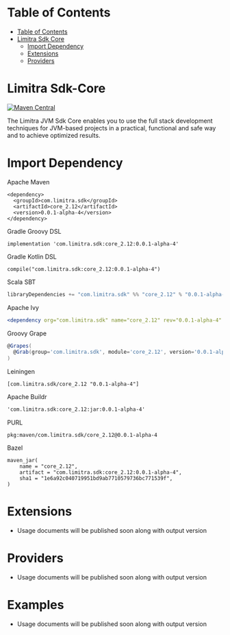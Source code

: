 Table of Contents
=================

- [Table of Contents](#table-of-contents)
- [Limitra Sdk Core](#limitra-sdk-core)
    - [Import Dependency](#import-dependency)
    - [Extensions](#extensions)
    - [Providers](#providers)

Limitra Sdk-Core
=======

[![Maven Central](https://img.shields.io/maven-central/v/com.limitra.sdk/core_2.12.svg?label=Maven%20Central)](https://search.maven.org/search?q=g:%22com.limitra.sdk%22%20AND%20a:%22core_2.12%22)

The Limitra JVM Sdk Core enables you to use the full stack development techniques for JVM-based projects in a practical, functional and safe way and to achieve optimized results. 

Import Dependency
=================

Apache Maven
````Maven
<dependency>
  <groupId>com.limitra.sdk</groupId>
  <artifactId>core_2.12</artifactId>
  <version>0.0.1-alpha-4</version>
</dependency>
````

Gradle Groovy DSL
````Gradle Groovy DSL
implementation 'com.limitra.sdk:core_2.12:0.0.1-alpha-4'
````

Gradle Kotlin DSL
````Gradle Kotlin DSL
compile("com.limitra.sdk:core_2.12:0.0.1-alpha-4")
````

Scala SBT
````Scala SBT
libraryDependencies += "com.limitra.sdk" %% "core_2.12" % "0.0.1-alpha-4"
````

Apache Ivy
````Apache Ivy
<dependency org="com.limitra.sdk" name="core_2.12" rev="0.0.1-alpha-4" />
````

Groovy Grape
````Groovy Grape
@Grapes(
  @Grab(group='com.limitra.sdk', module='core_2.12', version='0.0.1-alpha-4')
)
````

Leiningen
````Leiningen
[com.limitra.sdk/core_2.12 "0.0.1-alpha-4"]
````

Apache Buildr
````Apache Buildr
'com.limitra.sdk:core_2.12:jar:0.0.1-alpha-4'
````

PURL
````PURL
pkg:maven/com.limitra.sdk/core_2.12@0.0.1-alpha-4
````

Bazel
````Bazel
maven_jar(
    name = "core_2.12",
    artifact = "com.limitra.sdk:core_2.12:0.0.1-alpha-4",
    sha1 = "1e6a92c040719951bd9ab7710579736bc771539f",
)
````

Extensions
==========

* Usage documents will be published soon along with output version

Providers
=========

* Usage documents will be published soon along with output version

Examples
========

* Usage documents will be published soon along with output version
